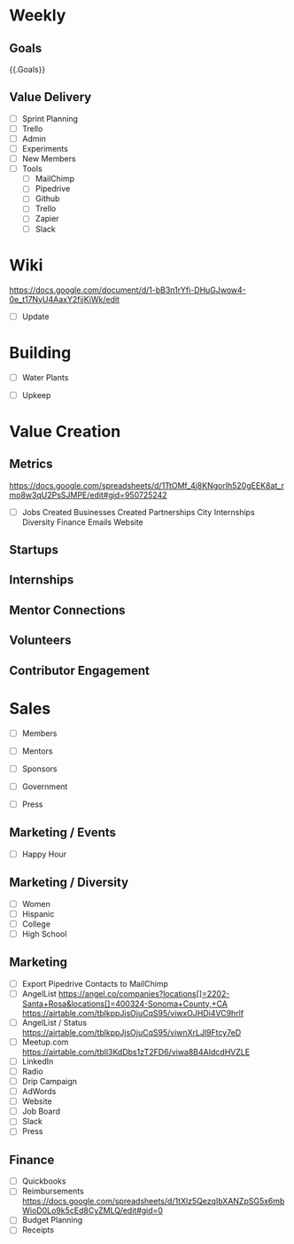 # Weekly

## Goals

{{.Goals}}

## Value Delivery

 - [ ] Sprint Planning
 - [ ] Trello
 - [ ] Admin
 - [ ] Experiments
 - [ ] New Members
 - [ ] Tools
    - [ ] MailChimp
    - [ ] Pipedrive
    - [ ] Github
    - [ ] Trello
    - [ ] Zapier
    - [ ] Slack

 # Wiki

 https://docs.google.com/document/d/1-bB3n1rYfi-DHuGJwow4-0e_t17NyU4AaxY2fijKiWk/edit

  - [ ] Update

# Building

 - [ ] Water Plants
 - [ ] Upkeep


# Value Creation

## Metrics

https://docs.google.com/spreadsheets/d/1TtOMf_4j8KNgorIh520gEEK8at_rmo8w3qU2PsSJMPE/edit#gid=950725242

 - [ ] Jobs Created
 Businesses Created
 Partnerships
 City
 Internships
 Diversity
 Finance
 Emails
 Website

## Startups

## Internships

## Mentor Connections

## Volunteers

## Contributor Engagement

# Sales

 - [ ] Members
 - [ ] Mentors
 - [ ] Sponsors
 - [ ] Government
 - [ ] Press


## Marketing / Events

 - [ ] Happy Hour

## Marketing / Diversity

 - [ ] Women
 - [ ] Hispanic
 - [ ] College
 - [ ] High School

## Marketing

- [ ] Export Pipedrive Contacts to MailChimp
- [ ] AngelList
   https://angel.co/companies?locations[]=2202-Santa+Rosa&locations[]=400324-Sonoma+County,+CA
   https://airtable.com/tblkppJjsOjuCqS95/viwxOJHDi4VC9hrlf
- [ ] AngelList / Status
   https://airtable.com/tblkppJjsOjuCqS95/viwnXrLJl9Ftcy7eD
- [ ] Meetup.com
    https://airtable.com/tbll3KdDbs1zT2FD6/viwa8B4AIdcdHVZLE
- [ ] LinkedIn
- [ ] Radio
- [ ] Drip Campaign
- [ ] AdWords
- [ ] Website
- [ ] Job Board
- [ ] Slack
- [ ] Press

## Finance

- [ ] Quickbooks
- [ ] Reimbursements
    https://docs.google.com/spreadsheets/d/1tXlz5QezqIbXANZpSG5x6mbWioD0Lo9k5cEd8CyZMLQ/edit#gid=0
- [ ] Budget Planning
- [ ] Receipts